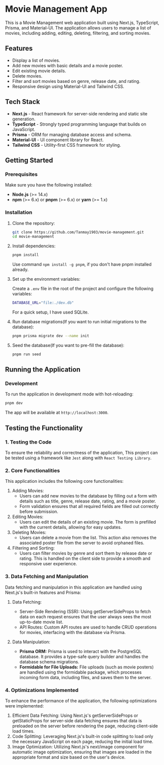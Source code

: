 # Movie Management App

This is a Movie Management web application built using Next.js, TypeScript, Prisma, and Material-UI. The application allows users to manage a list of movies, including adding, editing, deleting, filtering, and sorting movies.

## Features

- Display a list of movies.
- Add new movies with basic details and a movie poster.
- Edit existing movie details.
- Delete movies.
- Filter and sort movies based on genre, release date, and rating.
- Responsive design using Material-UI and Tailwind CSS.

## Tech Stack

- **Next.js** - React framework for server-side rendering and static site generation.
- **TypeScript** - Strongly typed programming language that builds on JavaScript.
- **Prisma** - ORM for managing database access and schema.
- **Material-UI** - UI component library for React.
- **Tailwind CSS** - Utility-first CSS framework for styling.

## Getting Started

### Prerequisites

Make sure you have the following installed:

- **Node.js** (>= 14.x)
- **npm** (>= 6.x) or **pnpm** (>= 6.x) or **yarn** (>= 1.x)

### Installation

1. Clone the repository:

    ```bash
    git clone https://github.com/Tanmay1903/movie-management.git
    cd movie-management
    ```

2. Install dependencies:

    ```bash
    pnpm install
    ```
    
    Use command `npm install -g pnpm`, if you don't have pnpm installed already.

3. Set up the environment variables:

    Create a `.env` file in the root of the project and configure the following variables:

    ```bash
    DATABASE_URL="file:./dev.db"
    ```

    For a quick setup, I have used SQLite.

4. Run database migrations(If you want to run initial migrations to the database):

    ```bash
    pnpm prisma migrate dev --name init
    ```

5. Seed the database(If you want to pre-fill the database):

    ```bash
    pnpm run seed
    ```

## Running the Application

### Development

To run the application in development mode with hot-reloading:

```bash
pnpm dev
```
The app will be available at `http://localhost:3000`.

## Testing the Functionality

### 1. Testing the Code
To ensure the reliability and correctness of the application, This project can be tested using a framework like `Jest` along with `React Testing Library`.

### 2. Core Functionalities
This application includes the following core functionalities:

1. Adding Movies:
   - Users can add new movies to the database by filling out a form with details such as title, genre, release date, rating, and a movie poster.
   - Form validation ensures that all required fields are filled out correctly before submission.
2. Editing Movies:
   - Users can edit the details of an existing movie. The form is prefilled with the current details, allowing for easy updates.
3. Deleting Movies:
   - Users can delete a movie from the list. This action also removes the associated poster file from the server to avoid orphaned files.
4. Filtering and Sorting:
   - Users can filter movies by genre and sort them by release date or rating. This is handled on the client side to provide a smooth and responsive user experience.

### 3. Data Fetching and Manipulation
Data fetching and manipulation in this application are handled using Next.js's built-in features and Prisma:

1. Data Fetching:
   - Server-Side Rendering (SSR): Using getServerSideProps to fetch data on each request ensures that the user always sees the most up-to-date movie list.
   - API Routes: Custom API routes are used to handle CRUD operations for movies, interfacing with the database via Prisma.

2. Data Manipulation:
   - **Prisma ORM:** Prisma is used to interact with the PostgreSQL database. It provides a type-safe query builder and handles the database schema migrations.
   - **Formidable for File Uploads:** File uploads (such as movie posters) are handled using the formidable package, which processes incoming form data, including files, and saves them to the server.

### 4. Optimizations Implemented
To enhance the performance of the application, the following optimizations were implemented:

1. Efficient Data Fetching: Using Next.js's getServerSideProps or getStaticProps for server-side data fetching ensures that data is preloaded on the server before rendering the page, reducing client-side load times.
2. Code Splitting: Leveraging Next.js's built-in code splitting to load only the necessary JavaScript on each page, reducing the initial load time.
3. Image Optimization: Utilizing Next.js's next/image component for automatic image optimization, ensuring that images are loaded in the appropriate format and size based on the user's device.

